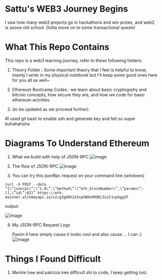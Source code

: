 # Sattu's WEB3 Journey Begins

I saw how many web3 projects go in hackathons and win prizes, and web2 is soooo old school. Gotta move on to some transactional quests!


# What This Repo Contains
This repo is a web3 learning journey, refer to these following folders:
1. Theory Folder : Some important theory that I feel is helpful to know, mainly I write in my physical notebook but I'll keep some good ones here for you all as well~

2. Ethereum Bootcamp Codes : we learn about basic cryptogrphy and bitcoin concepts, how secure they are, and how we code for basic ethereum actvities.

3. (to be updated as we proceed further)

#I used git bash to enable ssh and generate key and felt so super buhahahaha
# Diagrams To Understand Ethereum
1. What we build with help of JSON-RPC
![image](https://github.com/user-attachments/assets/86f00b7f-ce6b-4c68-948b-419b4e624350)

2. The flow of JSON-RPC
![image](https://github.com/user-attachments/assets/2305d3de-5d57-4731-9563-6ce7a212d49e)

3. You can try this jsonRpc request on your command line (windows)

`curl -X POST --data “{\“jsonrpc\”:\”2.0\”,\”method\”:\”eth_blockNumber\”,\”params\”:[],\”id\”:83}” https://eth-mainnet.alchemyapi.io/v2/gZgOOh1X3cpVWXeVR9EL51zC1vpbggIF`

output: 

![image](https://github.com/user-attachments/assets/7128f3ec-6a97-4f21-8969-da35af482017)

4. My JSON-RPC Request Logs

   Pastin it here simply cause it looks cool and also cause ... I can ;)
   ![image](https://github.com/user-attachments/assets/4d9ae15d-bcda-4746-9c05-bbffbe160e4b)


# Things I Found Difficult
1. Merkle tree and patricia tree difficult shi to code, I keep getting lost. 

 
